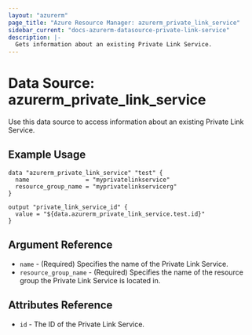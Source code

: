 ```yaml
---
layout: "azurerm"
page_title: "Azure Resource Manager: azurerm_private_link_service"
sidebar_current: "docs-azurerm-datasource-private-link-service"
description: |-
  Gets information about an existing Private Link Service.
---
```


# Data Source: azurerm_private_link_service

Use this data source to access information about an existing Private Link Service.

## Example Usage

```hcl
data "azurerm_private_link_service" "test" {
  name                = "myprivatelinkservice"
  resource_group_name = "myprivatelinkservicerg"
}

output "private_link_service_id" {
  value = "${data.azurerm_private_link_service.test.id}"
}
```

## Argument Reference

* `name` - (Required) Specifies the name of the Private Link Service.
* `resource_group_name` - (Required) Specifies the name of the resource group the Private Link Service is located in.

## Attributes Reference

* `id` - The ID of the Private Link Service.
